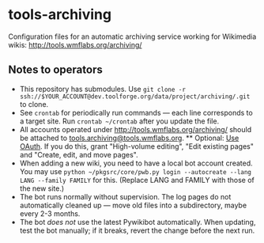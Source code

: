 tools-archiving
===============

Configuration files for an automatic archiving service working for Wikimedia wikis:
http://tools.wmflabs.org/archiving/

Notes to operators
-------------------

* This repository has submodules. Use ``git clone -r ssh://$YOUR_ACCOUNT@dev.toolforge.org/data/project/archiving/.git`` to clone.
* See ``crontab`` for periodically run commands &mdash; each line corresponds to a target site. Run ``crontab ~/crontab`` after you update the file.
* All accounts operated under http://tools.wmflabs.org/archiving/ should be attached to tools.archiving@tools.wmflabs.org.
** Optional: [Use OAuth](https://www.mediawiki.org/wiki/Manual:Pywikibot/OAuth). If you do this, grant "High-volume editing", "Edit existing pages" and "Create, edit, and move pages".
* When adding a new wiki, you need to have a local bot account created. You may use ``python ~/pkgsrc/core/pwb.py login --autocreate --lang LANG --family FAMILY`` for this. (Replace LANG and FAMILY with those of the new site.)
* The bot runs normally without supervision. The log pages do not automatically cleaned up &mdash; move old files into a subdirectory, maybe every 2-3 months.
* The bot *does not* use the latest Pywikibot automatically. When updating, test the bot manually; if it breaks, revert the change before the next run.
